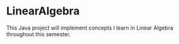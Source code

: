 # LinearAlgebra
This Java project will implement concepts I learn in Linear Algebra throughout this semester.
